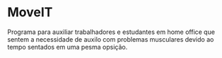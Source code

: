 # MoveIT

Programa para auxiliar trabalhadores e estudantes em home office que sentem a necessidade
de auxilo com problemas musculares devido ao tempo sentados em uma pesma opsição.

